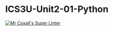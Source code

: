 # ICS3U-Unit2-01-Python

[![Mr Coxall's Super Linter](https://github.com/Kyanh-Pham/ICS3U-Unit2-01-Python/workflows/Mr%20Coxall's%20Super%20Linter/badge.svg)](https://github.com/Kyanh-Pham/ICS3U-Unit2-01-Python/actions/)
